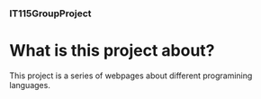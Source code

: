 ### IT115GroupProject
# What is this project about?
This project is a series of webpages about different programining languages.

